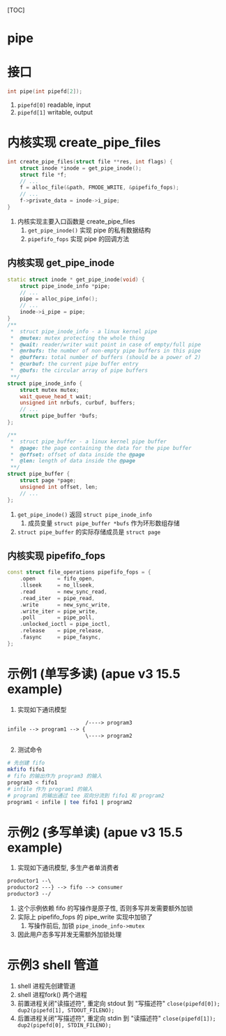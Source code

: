 [TOC]
# pipe
# 接口
```c++
int pipe(int pipefd[2]);
```
1. `pipefd[0]` readable, input
2. `pipefd[1]` writable, output

# 内核实现 create_pipe_files
```c++
int create_pipe_files(struct file **res, int flags) {
    struct inode *inode = get_pipe_inode();
	struct file *f;
    // ...
    f = alloc_file(&path, FMODE_WRITE, &pipefifo_fops);
    // ...
	f->private_data = inode->i_pipe;
}
```
1. 内核实现主要入口函数是 create_pipe_files
    1. `get_pipe_inode()` 实现 pipe 的私有数据结构
    2. `pipefifo_fops` 实现 pipe 的回调方法

## 内核实现 get_pipe_inode
```c++
static struct inode * get_pipe_inode(void) {
	struct pipe_inode_info *pipe;
    // ...
	pipe = alloc_pipe_info();
    // ...
	inode->i_pipe = pipe;
}
/**
 *	struct pipe_inode_info - a linux kernel pipe
 *	@mutex: mutex protecting the whole thing
 *	@wait: reader/writer wait point in case of empty/full pipe
 *	@nrbufs: the number of non-empty pipe buffers in this pipe
 *	@buffers: total number of buffers (should be a power of 2)
 *	@curbuf: the current pipe buffer entry
 *	@bufs: the circular array of pipe buffers
 **/
struct pipe_inode_info {
	struct mutex mutex;
	wait_queue_head_t wait;
	unsigned int nrbufs, curbuf, buffers;
    // ...
	struct pipe_buffer *bufs;
};

/**
 *	struct pipe_buffer - a linux kernel pipe buffer
 *	@page: the page containing the data for the pipe buffer
 *	@offset: offset of data inside the @page
 *	@len: length of data inside the @page
 **/
struct pipe_buffer {
	struct page *page;
	unsigned int offset, len;
    // ...
};
```
1. `get_pipe_inode()` 返回 `struct pipe_inode_info`
    1. 成员变量 `struct pipe_buffer *bufs` 作为环形数组存储
2. `struct pipe_buffer` 的实际存储成员是 `struct page`

## 内核实现 pipefifo_fops
```c++
const struct file_operations pipefifo_fops = {
	.open		= fifo_open,
	.llseek		= no_llseek,
	.read		= new_sync_read,
	.read_iter	= pipe_read,
	.write		= new_sync_write,
	.write_iter	= pipe_write,
	.poll		= pipe_poll,
	.unlocked_ioctl	= pipe_ioctl,
	.release	= pipe_release,
	.fasync		= pipe_fasync,
};
```

# 示例1 (单写多读) (apue v3 15.5 example)
1. 实现如下通讯模型
```txt
                         /----> program3
infile --> program1 --> {
                         \----> program2
```

2. 测试命令
```sh
# 先创建 fifo
mkfifo fifo1
# fifo 的输出作为 program3 的输入
program3 < fifo1
# infile 作为 program1 的输入
# program1 的输出通过 tee 双向分流到 fifo1 和 program2
program1 < infile | tee fifo1 | program2
```

# 示例2 (多写单读) (apue v3 15.5 example)
1. 实现如下通讯模型, 多生产者单消费者
```txt
productor1 --\
productor2 ---} --> fifo --> consumer
productor3 --/
```
1. 这个示例依赖 fifo 的写操作是原子性, 否则多写并发需要额外加锁
2. 实际上 pipefifo_fops 的 pipe_write 实现中加锁了
    1. 写操作前后, 加锁 `pipe_inode_info->mutex`
3. 因此用户态多写并发无需额外加锁处理

# 示例3 shell 管道
1. shell 进程先创建管道
2. shell 进程fork() 两个进程
3. 前置进程关闭"读描述符", 重定向 stdout 到 "写描述符"
    `close(pipefd[0]); dup2(pipefd[1], STDOUT_FILENO);`
4. 后置进程关闭"写描述符", 重定向 stdin  到 "读描述符"
    `close(pipefd[1]); dup2(pipefd[0], STDIN_FILENO);`
